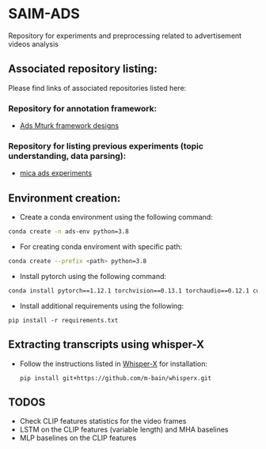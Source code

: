# SAIM-ADS
Repository for experiments and preprocessing related to advertisement videos analysis

## Associated repository listing:

Please find links of associated repositories listed here:
### Repository for annotation framework:

* [Ads Mturk framework designs](https://github.com/usc-sail/mica-ads-Mturk-experiments)

### Repository for listing previous experiments (topic understanding, data parsing):

* [mica ads experiments](https://github.com/usc-sail/mica-ads-experiments)

## Environment creation:

* Create a conda environment using the following command:

```bash
conda create -n ads-env python=3.8
```

* For creating conda enviroment with specific path:

```bash
conda create --prefix <path> python=3.8
```

* Install pytorch using the following command:

```bash
conda install pytorch==1.12.1 torchvision==0.13.1 torchaudio==0.12.1 cudatoolkit=10.2 -c pytorch
```
* Install additional requirements using the following:

```
pip install -r requirements.txt
```

## Extracting transcripts using whisper-X 

* Follow the instructions listed in [Whisper-X](https://github.com/m-bain/whisperX) for installation:

   ```
   pip install git+https://github.com/m-bain/whisperx.git
   ```

## TODOS

* Check CLIP features statistics for the video frames 
* LSTM on the CLIP features (variable length) and MHA baselines
* MLP baselines on the CLIP features 









